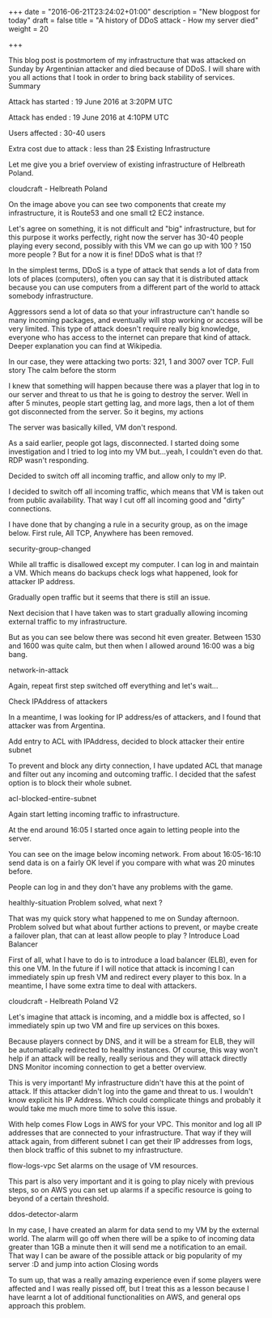 +++
date = "2016-06-21T23:24:02+01:00"
description = "New blogpost for today"
draft = false
title = "A history of DDoS attack - How my server died"
weight = 20

+++

This blog post is postmortem of my infrastructure that was attacked on Sunday by Argentinian attacker and died because of DDoS. I will share with you all actions that I took in order to bring back stability of services.
Summary

Attack has started : 19 June 2016 at 3:20PM UTC

Attack has ended : 19 June 2016 at 4:10PM UTC

Users affected : 30-40 users

Extra cost due to attack : less than 2$
Existing Infrastructure

Let me give you a brief overview of existing infrastructure of Helbreath Poland.

cloudcraft - Helbreath Poland

On the image above you can see two components that create my infrastructure, it is Route53 and one small t2 EC2 instance.

Let's agree on something, it is not difficult and "big" infrastructure, but for this purpose it works perfectly, right now the server has 30-40 people playing every second, possibly with this VM we can go up with 100 ? 150 more people ? But for a now it is fine!
DDoS what is that !?

In the simplest terms, DDoS is a type of attack that sends a lot of data from lots of places (computers), often you can say that it is distributed attack because you can use computers from a different part of the world to attack somebody infrastructure.

Aggressors send a lot of data so that your infrastructure can't handle so many incoming packages, and eventually will stop working or access will be very limited. This type of attack doesn't require really big knowledge, everyone who has access to the internet can prepare that kind of attack. Deeper explanation you can find at Wikipedia.

In our case, they were attacking two ports: 321, 1 and 3007 over TCP.
Full story
The calm before the storm

I knew that something will happen because there was a player that log in to our server and threat to us that he is going to destroy the server. Well in after 5 minutes, people start getting lag, and more lags, then a lot of them got disconnected from the server.
So it begins, my actions

The server was basically killed, VM don't respond.

As a said earlier, people got lags, disconnected. I started doing some investigation and I tried to log into my VM but...yeah, I couldn't even do that. RDP wasn't responding.

Decided to switch off all incoming traffic, and allow only to my IP.

I decided to switch off all incoming traffic, which means that VM is taken out from public availability. That way I cut off all incoming good and "dirty" connections.

I have done that by changing a rule in a security group, as on the image below. First rule, All TCP, Anywhere has been removed.

security-group-changed

While all traffic is disallowed except my computer. I can log in and maintain a VM. Which means do backups check logs what happened, look for attacker IP address.

Gradually open traffic but it seems that there is still an issue.

Next decision that I have taken was to start gradually allowing incoming external traffic to my infrastructure.

But as you can see below there was second hit even greater. Between 1530 and 1600 was quite calm, but then when I allowed around 16:00 was a big bang.

network-in-attack


Again, repeat first step switched off everything and let's wait...

Check IPAddress of attackers

In a meantime, I was looking for IP address/es of attackers, and I found that attacker was from Argentina.

Add entry to ACL with IPAddress, decided to block attacker their entire subnet

To prevent and block any dirty connection, I have updated ACL that manage and filter out any incoming and outcoming traffic. I decided that the safest option is to block their whole subnet.

acl-blocked-entire-subnet

Again start letting incoming traffic to infrastructure.

At the end around 16:05 I started once again to letting people into the server.

You can see on the image below incoming network. From about 16:05-16:10 send data is on a fairly OK level if you compare with what was 20 minutes before.

People can log in and they don't have any problems with the game.

healthly-situation
Problem solved, what next ?

That was my quick story what happened to me on Sunday afternoon. Problem solved but what about further actions to prevent, or maybe create a failover plan, that can at least allow people to play ?
Introduce Load Balancer

First of all, what I have to do is to introduce a load balancer (ELB), even for this one VM. In the future if I will notice that attack is incoming I can immediately spin up fresh VM and redirect every player to this box. In a meantime, I have some extra time to deal with attackers.

cloudcraft - Helbreath Poland V2


Let's imagine that attack is incoming, and a middle box is affected, so I immediately spin up two VM and fire up services on this boxes.

Because players connect by DNS, and it will be a stream for ELB, they will be automatically redirected to healthy instances. Of course, this way won't help if an attack will be really, really serious and they will attack directly DNS
Monitor incoming connection to get a better overview.

This is very important! My infrastructure didn't have this at the point of attack. If this attacker didn't log into the game and threat to us. I wouldn't know explicit his IP Address. Which could complicate things and probably it would take me much more time to solve this issue.

With help comes Flow Logs in AWS for your VPC. This monitor and log all IP addresses that are connected to your infrastructure. That way if they will attack again, from different subnet I can get their IP addresses from logs, then block traffic of this subnet to my infrastructure.

flow-logs-vpc
Set alarms on the usage of VM resources.

This part is also very important and it is going to play nicely with previous steps, so on AWS you can set up alarms if a specific resource is going to beyond of a certain threshold.

ddos-detector-alarm

In my case, I have created an alarm for data send to my VM by the external world. The alarm will go off when there will be a spike to of incoming data greater than 1GB a minute then it will send me a notification to an email. That way I can be aware of the possible attack or big popularity of my server :D and jump into action
Closing words

To sum up, that was a really amazing experience even if some players were affected and I was really pissed off, but I treat this as a lesson because I have learnt a lot of additional functionalities on AWS, and general ops approach this problem.
